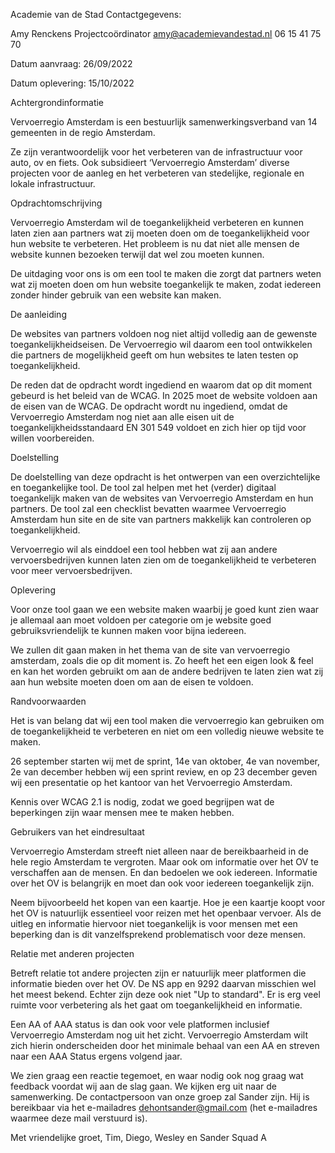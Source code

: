 Academie van de Stad Contactgegevens: 

Amy Renckens
Projectcoördinator
amy@academievandestad.nl
06 15 41 75 70

Datum aanvraag:
26/09/2022

Datum oplevering:
15/10/2022

Achtergrondinformatie

Vervoerregio Amsterdam is een bestuurlijk samenwerkingsverband van 14 gemeenten in de regio Amsterdam.

Ze zijn verantwoordelijk voor het verbeteren van de infrastructuur voor auto, ov en fiets.
Ook subsidieert ‘Vervoerregio Amsterdam’ diverse projecten voor de aanleg en het verbeteren van stedelijke, regionale en lokale infrastructuur.

Opdrachtomschrijving

Vervoerregio Amsterdam wil de toegankelijkheid verbeteren en kunnen laten zien aan partners wat zij moeten doen om de toegankelijkheid voor hun website te verbeteren. Het probleem is nu dat niet alle mensen de website kunnen bezoeken terwijl dat wel zou moeten kunnen.

De uitdaging voor ons is om een tool te maken die zorgt dat partners weten wat zij moeten doen om hun website toegankelijk te maken, zodat iedereen zonder hinder gebruik van een website kan maken.

De aanleiding

De websites van partners voldoen nog niet altijd volledig aan de gewenste toegankelijkheidseisen. De Vervoerregio wil daarom een tool ontwikkelen die partners de mogelijkheid geeft om hun websites te laten testen op toegankelijkheid. 


De reden dat de opdracht wordt ingediend en waarom dat op dit moment gebeurd is het beleid van de WCAG. In 2025 moet de website voldoen aan de eisen van de WCAG. De opdracht wordt nu ingediend, omdat de Vervoerregio Amsterdam nog niet aan alle eisen uit de toegankelijkheidsstandaard EN 301 549 voldoet en zich hier op tijd voor willen voorbereiden.


Doelstelling

De doelstelling van deze opdracht is het ontwerpen van een overzichtelijke en toegankelijke tool. De tool zal helpen met het (verder) digitaal toegankelijk maken van de websites van Vervoerregio Amsterdam en hun partners. De tool zal een checklist bevatten waarmee Vervoerregio Amsterdam hun site en de site van partners makkelijk kan controleren op toegankelijkheid.


Vervoerregio wil als einddoel een tool hebben wat zij aan andere vervoersbedrijven kunnen laten zien om de toegankelijkheid te verbeteren voor meer vervoersbedrijven.

Oplevering

Voor onze tool gaan we een website maken waarbij je goed kunt zien waar je allemaal aan moet voldoen per categorie om je website goed gebruiksvriendelijk te kunnen maken voor bijna iedereen. 

We zullen dit gaan maken in het thema van de site van vervoerregio amsterdam, zoals die op dit moment is. Zo heeft het een eigen look & feel en kan het worden gebruikt om aan de andere bedrijven te laten zien wat zij aan hun website moeten doen om aan de eisen te voldoen.

Randvoorwaarden 

Het is van belang dat wij een tool maken die vervoerregio kan gebruiken om de toegankelijkheid te verbeteren en niet om een volledig nieuwe website te maken.

26 september starten wij met de sprint, 14e van oktober, 4e van november, 2e van december hebben wij een sprint review, en op 23 december geven wij een presentatie op het kantoor van het Vervoerregio Amsterdam.

Kennis over WCAG 2.1 is nodig, zodat we goed begrijpen wat de beperkingen zijn waar mensen mee te maken hebben.

Gebruikers van het eindresultaat

Vervoerregio Amsterdam streeft niet alleen naar de bereikbaarheid in de hele regio Amsterdam te vergroten. Maar ook om informatie over het OV te verschaffen aan de mensen. En dan bedoelen we ook iedereen. Informatie over het OV is belangrijk en moet dan ook voor iedereen toegankelijk zijn. 

Neem bijvoorbeeld het kopen van een kaartje. Hoe je een kaartje koopt voor het OV is natuurlijk essentieel voor reizen met het openbaar vervoer. Als de uitleg en informatie hiervoor niet toegankelijk is voor mensen met een beperking dan is dit vanzelfsprekend problematisch voor deze mensen.

Relatie met anderen projecten

Betreft relatie tot andere projecten zijn er natuurlijk meer platformen die informatie bieden over het OV. De NS app en 9292 daarvan misschien wel het meest bekend. Echter zijn deze ook niet "Up to standard". Er is erg veel ruimte voor verbetering als het gaat om toegankelijkheid en informatie. 

Een AA of AAA status is dan ook voor vele platformen inclusief Vervoerregio Amsterdam nog uit het zicht. Vervoerregio Amsterdam wilt zich hierin onderscheiden door het minimale behaal van een AA en streven naar een AAA Status ergens volgend jaar.

We zien graag een reactie tegemoet, en waar nodig ook nog graag wat feedback voordat wij aan de slag gaan. We kijken erg uit naar de samenwerking. De contactpersoon van onze groep zal Sander zijn. Hij is bereikbaar via het e-mailadres dehontsander@gmail.com (het e-mailadres waarmee deze mail verstuurd is).

Met vriendelijke groet,
Tim, Diego, Wesley en Sander
Squad A 

